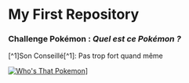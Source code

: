# My First Repository

### Challenge Pokémon : *Quel est ce Pokémon ?*

[^1]Son Conseillé[^1]: Pas trop fort quand même

[![Who's That Pokemon](https://user-images.githubusercontent.com/112947614/188630693-3bdfbf17-8dd8-4dbc-97a2-4eab4813d613.jpg)](https://www.youtube.com/watch?v=WSGV_n6H1n0)]

